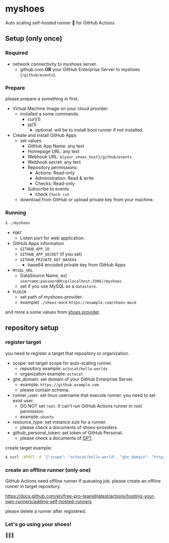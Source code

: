 # myshoes

Auto scaling self-hosted runner :runner: for GitHub Actions

## Setup (only once)

### Required

- network connectivity to myshoes server.
  - github.com **OR** your GitHub Enterprise Server to myshoes (`/github/events`).

### Prepare

please prepare a something in first.

- Virtual Machine Image on your cloud provider.
  - installed a some commands.
    - curl(1)
    - jq(1)
      - optional. will be to install boot runner if not installed. 
- Create and install GitHub Apps
  - set values
    - GitHub App Name: any text
    - Homepage URL: any text
    - Webhook URL: `${your_shoes_host}/github/events`
    - Webhook secret: any text
    - Repository permissions:
      - Actions: Read-only
      - Administration: Read & write
      - Checks: Read-only
    - Subscribe to events
      - check `Check run`
  - download from GitHub or upload private key from your machine.
  
### Running

```bash
$ ./myshoes
```

- `PORT`
  - Listen port for web application.
- GitHub Apps information
  - `GITHUB_APP_ID`
  - `GITHUB_APP_SECRET` (if you set)
  - `GITHUB_PRIVATE_KEY_BASE64`
    - base64 encoded private key from GitHub Apps
- `MYSQL_URL`
  - DataSource Name, ex) `username:password@tcp(localhost:3306)/myshoes`
  - set if you use MySQL as a `datastore`.
- `PLUGIN`
  - set path of myshoes-provider.
  - example) `./shoes-mock` `https://example.com/shoes-mock`

and more a some values from [shoes provider](https://github.com/whywaita/myshoes-providers).

## repository setup

### register target

you need to register a target that repository or organization.

- scope: set target scope for auto-scaling runner.
  - repository example: `octocat/hello-worlds`
  - organization example: `octocat`
- ghe_domain: set domain of your GitHub Enterprise Server.
  - example: `https://github.example.com`
  - please contain schema.
- runner_user: set linux username that execute runner. you need to set exist user.
  - DO NOT set `root`. It can't run GitHub Actions runner in root permission.
  - example: `ubuntu`
- resource_type: set instance size for a runner.
  - please check a documents of shoes-providers.
- github_personal_token: set token of GitHub Personal.
  - please check a documents of [GPT](https://docs.github.com/en/free-pro-team@latest/github/authenticating-to-github/creating-a-personal-access-token).

create target example:

```bash
$ curl -XPOST -d '{"scope": "octocat/hello-world", "ghe_domain": "https://github.example.com", "resource_type": "micro", "runner_user": "ubuntu"}' ${your_shoes_host}/target
```

### create an offline runner (only one)

GitHub Actions need offline runner if queueing job.
please create an offline runner in target repository.

https://docs.github.com/en/free-pro-team@latest/actions/hosting-your-own-runners/adding-self-hosted-runners

please delete a runner after registered.

### Let's go using your shoes!

:runner::runner::runner: